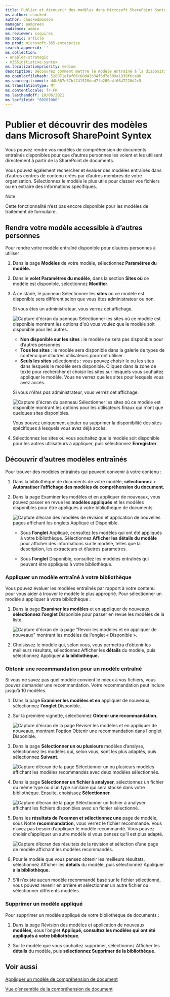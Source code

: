 ```yaml
---
title: Publier et découvrir des modèles dans Microsoft SharePoint Syntex
ms.author: chucked
author: chuckedmonson
manager: pamgreen
audience: admin
ms.reviewer: ssquires
ms.topic: article
ms.prod: microsoft-365-enterprise
search.appverid: ''
ms.collection:
- enabler-strategic
- m365initiative-syntex
ms.localizationpriority: medium
description: Découvrez comment mettre le modèle entraîné à la disposition d’autres personnes et comment appliquer d’autres modèles entraînés dans Microsoft SharePoint Syntex.
ms.openlocfilehash: 528071efaf06c68d42b34f6d7e509a1839f6ca08
ms.sourcegitcommit: d4b867e37bf741528ded7fb289e4f6847228d2c5
ms.translationtype: MT
ms.contentlocale: fr-FR
ms.lasthandoff: 10/06/2021
ms.locfileid: "60201000"
---
```

# <a name="publish-and-discover-models-in-microsoft-sharepoint-syntex"></a>Publier et découvrir des modèles dans Microsoft SharePoint Syntex

Vous pouvez rendre vos modèles de compréhension de documents entraînés disponibles pour que d’autres personnes les voient et les utilisent directement à partir de la SharePoint de documents. 

Vous pouvez également rechercher et évaluer des modèles entraînés dans d’autres centres de contenu créés par d’autres membres de votre organisation. Sélectionnez le modèle le plus utile pour classer vos fichiers ou en extraire des informations spécifiques. 

> [!NOTE]
> Cette fonctionnalité n’est pas encore disponible pour les modèles de traitement de formulaire.

## <a name="make-your-model-discoverable-to-others"></a>Rendre votre modèle accessible à d’autres personnes

Pour rendre votre modèle entraîné disponible pour d’autres personnes à utiliser :

1. Dans la page **Modèles** de votre modèle, sélectionnez **Paramètres du modèle.**

2. Dans le **volet Paramètres du modèle,** dans la section **Sites où** ce modèle est disponible, sélectionnez **Modifier**.

3. À ce stade, le panneau Sélectionner les **sites** où ce modèle est disponible sera différent selon que vous êtes administrateur ou non. 

    Si vous êtes un administrateur, vous verrez cet affichage.

    ![Capture d'écran du panneau Sélectionner les sites où ce modèle est disponible montrant les options d'où vous voulez que le modèle soit disponible pour les autres.](../media/content-understanding/select-sites.png)

    - **Non disponible sur les sites** : le modèle ne sera pas disponible pour d’autres personnes.
    - **Tous les sites** : le modèle sera disponible dans la galerie de types de contenu que d’autres utilisateurs pourront utiliser.
    - **Seuls les sites** sélectionnés : vous pouvez choisir le ou les sites dans lesquels le modèle sera disponible. Cliquez dans la zone de texte pour rechercher et choisir les sites sur lesquels vous souhaitez appliquer le modèle. Vous ne verrez que les sites pour lesquels vous avez accès.

    Si vous *n’êtes pas* administrateur, vous verrez cet affichage.

    ![Capture d'écran du panneau Sélectionner les sites où ce modèle est disponible montrant les options pour les utilisateurs finaux qui n'ont que quelques sites disponibles.](../media/content-understanding/select-site-user.png)

    Vous pouvez uniquement ajouter ou supprimer la disponibilité des sites spécifiques à lesquels vous avez déjà accès.

4. Sélectionnez les sites où vous souhaitez que le modèle soit disponible pour les autres utilisateurs à appliquer, puis sélectionnez **Enregistrer**.

## <a name="discover-other-trained-models"></a>Découvrir d’autres modèles entraînés

Pour trouver des modèles entraînés qui peuvent convenir à votre contenu :

1. Dans la bibliothèque de documents de votre modèle, **sélectionnez**  >  **Automatiser l’affichage des modèles de compréhension du document.**

2. Dans la page Examiner les modèles et en appliquer de nouveaux, vous pouvez passer en revue les **modèles appliqués** et les modèles disponibles pour être appliqués à votre bibliothèque de documents.

    ![Capture d’écran des modèles de révision et application de nouvelles pages affichant les onglets Appliqué et Disponible.](../media/content-understanding/review-models-apply-new-ones.png)

   - Sous **l’onglet** Appliqué, consultez les modèles qui ont été appliqués à votre bibliothèque. Sélectionnez **Afficher les détails du modèle** pour afficher des informations sur le modèle, telles que la description, les extracteurs et d’autres paramètres.
   
   - Sous **l’onglet** Disponible, consultez les modèles entraînés qui peuvent être appliqués à votre bibliothèque.


### <a name="apply-a-trained-model-to-your-library"></a>Appliquer un modèle entraîné à votre bibliothèque

Vous pouvez évaluer les modèles entraînés par rapport à votre contenu pour vous aider à trouver le modèle le plus approprié. Pour sélectionner un modèle à appliquer à votre bibliothèque :

1. Dans la page **Examiner les modèles** et en appliquer de nouveaux, **sélectionnez l’onglet** Disponible pour passer en revue les modèles de la liste.

    ![Capture d'écran de la page "Revoir les modèles et en appliquer de nouveaux" montrant les modèles de l'onglet « Disponible ».](../media/content-understanding/available-models-to-apply.png)

2. Choisissez le modèle qui, selon vous, vous permettra d’obtenir les meilleurs résultats, sélectionnez Afficher les **détails** du modèle, puis sélectionnez Appliquer **à la bibliothèque.**

### <a name="get-a-recommendation-for-a-trained-model"></a>Obtenir une recommandation pour un modèle entraîné

Si vous ne savez pas quel modèle convient le mieux à vos fichiers, vous pouvez demander une recommandation. Votre recommandation peut inclure jusqu’à 10 modèles.

1. Dans la page **Examiner les modèles et en** appliquer de nouveaux, sélectionnez **l’onglet** Disponible.

2. Sur la première vignette, sélectionnez **Obtenir une recommandation.**

    ![Capture d'écran de la page Réviser les modèles et en appliquer de nouveaux, montrant l'option Obtenir une recommandation dans l'onglet Disponible.](../media/content-understanding/get-recommendation.png)

3. Dans la page **Sélectionner un ou plusieurs** modèles d’analyse, sélectionnez les modèles qui, selon vous, sont les plus adaptés, puis sélectionnez **Suivant.**

    ![Capture d’écran de la page Sélectionner un ou plusieurs modèles affichant les modèles recommandés avec deux modèles sélectionnés.](../media/content-understanding/recommendation-results.png)

4. Dans la page **Sélectionner un fichier à analyser,** sélectionnez un fichier du même type ou d’un type similaire qui sera stocké dans votre bibliothèque. Ensuite, choisissez **Sélectionner.**

    ![Capture d’écran de la page Sélectionner un fichier à analyser affichant les fichiers disponibles avec un fichier sélectionné.](../media/content-understanding/file-to-analyze.png)

5. Dans les **résultats de l’examen et sélectionnez une** page de modèle, sous Notre **recommandation,** vous verrez le fichier recommandé. Vous n’avez pas besoin d’appliquer le modèle recommandé. Vous pouvez choisir d’appliquer un autre modèle si vous pensez qu’il est plus adapté.

    ![Capture d’écran des résultats de la révision et sélection d’une page de modèle affichant les modèles recommandés.](../media/content-understanding/review-results.png)

6. Pour le modèle que vous pensez obtenir les meilleurs résultats, sélectionnez Afficher les **détails** du modèle, puis sélectionnez Appliquer **à la bibliothèque.**

7. S’il n’existe aucun modèle recommandé basé sur le fichier sélectionné, vous pouvez revenir en arrière et sélectionner un autre fichier ou sélectionner différents modèles.

### <a name="remove-an-applied-model"></a>Supprimer un modèle appliqué

Pour supprimer un modèle appliqué de votre bibliothèque de documents :

1. Dans la page Révision des modèles et application de nouveaux **modèles,** sous l’onglet **Appliqué, consultez les modèles qui ont été appliqués à votre bibliothèque**.

2. Sur le modèle que vous souhaitez supprimer, sélectionnez Afficher les **détails** du modèle, puis **sélectionnez Supprimer de la bibliothèque.**


## <a name="see-also"></a>Voir aussi

[Appliquer un modèle de compréhension de document](apply-a-model.md)

[Vue d’ensemble de la compréhension de document](document-understanding-overview.md)
